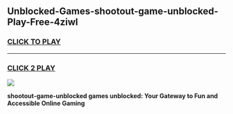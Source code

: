 
## Unblocked-Games-shootout-game-unblocked-Play-Free-4ziwl
<h3>
<a href="https://premium76.site?title=shootout-game-unblocked&ref=20A">CLICK TO PLAY</a></h3>
<hr>

<h3>
<a href="https://premium76.site?title=shootout-game-unblocked&ref=20A">CLICK 2 PLAY</a>
  
</h3>

<a href="https://premium76.site?title=shootout-game-unblocked&ref=20A"><img src="https://clearcache.store/games.png"></a>


**shootout-game-unblocked games unblocked: Your Gateway to Fun and Accessible Online Gaming**
